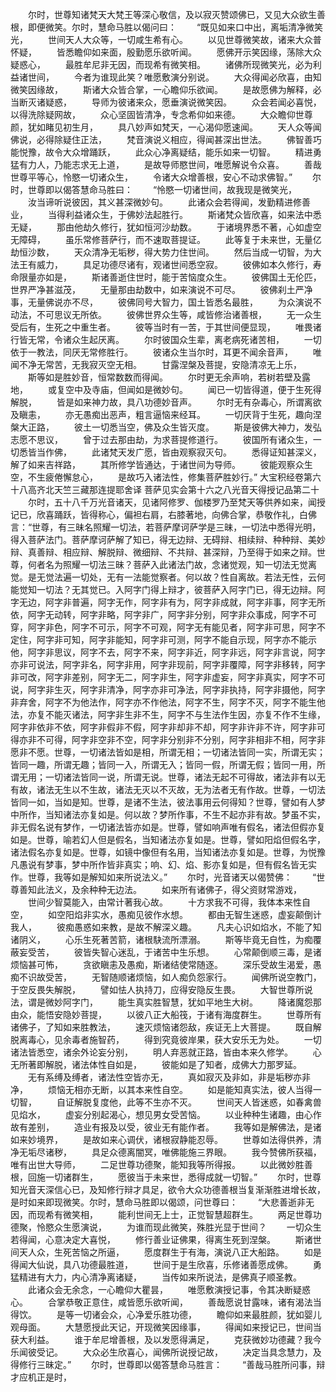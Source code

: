 <!-- { "loadSidebar": true } -->
　　尔时，世尊知诸梵天大梵王等深心敬信，及以寂灭赞颂佛已，又见大众欲生善根，即便微笑。尔时，慧命马胜以偈问曰：
　　“既见如来口中出，离垢清净微笑光，
　　世间天人大众等，一切咸生希有心。
　　以见世尊微笑故，诸来大众普怀疑，
　　皆悉瞻仰如来面，殷勤愿乐欲听闻。
　　愿佛开示笑因缘，荡除大众疑惑心，
　　最胜牟尼非无因，而现希有微笑相。
　　诸佛所现微笑光，必为利益诸世间，
　　今者为谁现此笑？唯愿敷演分别说。
　　大众得闻必欣喜，由知微笑因缘故，
　　斯诸大众皆合掌，一心瞻仰乐欲闻。
　　是故愿佛为解释，必当断灭诸疑惑，
　　导师为彼诸来众，愿垂演说微笑因。
　　众会若闻必喜悦，以得洗除疑网故，
　　众心坚固皆清净，专念希仰如来德。
　　大众瞻仰世尊颜，犹如睹见初生月，
　　具八妙声如梵天，一心渴仰愿速闻。
　　天人众等闻佛说，必得除疑住正法，
　　梵音演说义相应，得闻甚深出世法。
　　佛智善巧能悦豫，故令大众增踊跃，
　　此众心净离疑结，能乐如来一切智。
　　精进勇猛有力人，乃能志求无上道，
　　是故导师愍世间，唯愿解说令众喜。
　　善哉世尊平等心，怜愍一切诸众生，
　　令诸大众增善根，安心不动求佛智。”
　　尔时，世尊即以偈答慧命马胜曰：
　　“怜愍一切诸世间，故我现是微笑光，
　　汝当谛听说彼因，其义甚深微妙句。
　　此诸众会若得闻，发勤精进修善业，
　　当得利益诸众生，于佛妙法起胜行。
　　斯诸梵众皆欣喜，如来法中悉无疑，
　　那由他劫久修行，犹如恒河沙劫数。
　　于诸境界悉不著，心如虚空无障碍，
　　虽乐常修菩萨行，而不速取菩提证。
　　此等复于未来世，无量亿劫恒沙数，
　　天众清净无垢秽，得大势力住世间。
　　然后当成一切智，为大法王有威力，
　　具足功德尽诸有，观诸世间悉空寂。
　　彼佛如本久修行，寿命限量亦如是，
　　斯诸善逝住世时，能于苦恼度众生。
　　彼佛国土无伦匹，世界严净甚滋茂，
　　无量那由劫数中，如来演说不可尽。
　　彼佛刹土严净事，无量佛说亦不尽，
　　彼佛同号大智力，国土皆悉名最胜，
　　为众演说不动法，不可思议无所依。
　　彼佛世界众生等，咸皆修治诸善根，
　　无一众生受后有，生死之中重生者。
　　彼等当时有一苦，于其世间便显现，
　　唯畏诸行皆无常，令诸众生起厌离。
　　尔时彼国众生辈，离老病死诸苦相，
　　一切依于一教法，同厌无常修胜行。
　　彼诸众生当尔时，耳更不闻余音声，
　　唯闻不净无常苦，无我寂灭空无相。
　　甘露涅槃及菩提，安隐清凉无上乐，
　　斯等如是胜妙音，恒常数数而得闻。
　　尔时更无余声响，若树若壁及露地，
　　或复空中及寺庙，但闻如是微妙句。
　　闻已一切皆得道，便于生死得解脱，
　　皆是如来神力故，具八功德妙音声。
　　尔时无有杂毒心，所谓离欲及瞋恚，
　　亦无愚痴出恶声，粗言逼恼来经耳。
　　一切厌背于生死，趣向涅槃大正路，
　　彼土一切悉当空，佛及众生皆灭度。
　　斯是彼佛大神力，发弘志愿不思议，
　　曾于过去那由劫，为求菩提修道行。
　　彼国所有诸众生，一切悉皆当作佛，
　　此诸梵天发广愿，皆由观察寂灭句。
　　悉得证知甚深义，解了如来吉祥路，
　　其所修学皆通达，于诸世间为导师。
　　彼能观察众生空，不生疲倦懈怠心，
　　是故巧入诸法性，修集菩萨胜妙行。”
大宝积经卷第六十八高齐北天竺三藏那连提耶舍译
菩萨见实会第十六之八光音天得授记品第二十
　　尔时，五十八千万光音诸天，见诸阿修罗、伽楼罗乃至梵天等供养如来，闻授记已，欣喜踊跃，皆得称心，偏袒右肩，右膝著地，向佛合掌，恭敬作礼，白佛言：“世尊，有三昧名照耀一切法，若菩萨摩诃萨学是三昧，一切法中悉得光明，得入菩萨法门。菩萨摩诃萨解了知已，得无边辩、无碍辩、相续辩、种种辩、美妙辩、真善辩、相应辩、解脱辩、微细辩、不共辩、甚深辩，乃至得于如来之辩。世尊，何者名为照耀一切法三昧？菩萨入此诸法门故，念诸觉观，知一切法无觉离觉。是无觉法遍一切处，无有一法能觉察者。何以故？性自离故。若法无性，云何能觉知一切法？无其觉已。入阿字门得上辩才，彼菩萨入阿字门已，得无边辩。阿字无边，阿字非普遍，阿字无作，阿字非有为，阿字非成就，阿字非事，阿字无所依，阿字无动转，阿字非略，阿字非广，阿字非分别，阿字非众事成，阿字不可穿，阿字非色，阿字不可示，阿字不可观，阿字无有能见者，阿字非可思，阿字不定住，阿字非可知，阿字非能知，阿字非可测，阿字不能自示现，阿字亦不能示他，阿字非思议，阿字不去，阿字不来，阿字非近，阿字非远，阿字非言说，阿字亦非可说法，阿字非名，阿字非用，阿字非现前，阿字非覆障，阿字非移转，阿字非可改，阿字非差别，阿字无二，阿字非生，阿字非虚妄，阿字非真实，阿字不可说，阿字非生灭，阿字非清净，阿字亦非可净法，阿字非执持，阿字非摄他，阿字非弃舍，阿字不为他法作，阿字亦不作他法，阿字不生，阿字不灭，阿字不能生他法，亦复不能灭诸法，阿字非生非不生，阿字不与生法作生因，亦复不作不生缘，阿字非依非不依，阿字非假非不假，阿字非却非不却，阿字非许非不许，阿字非可得亦非不可得，阿字非空非不空，阿字非分别非不分别，阿字非相非不相，阿字非愿非不愿。世尊，一切诸法皆如是相，所谓无相；一切诸法皆同一实，所谓无实；皆同一趣，所谓无趣；皆同一入，所谓无入；皆同一假，所谓无假；皆同一用，所谓无用；一切诸法皆同一说，所谓无说。世尊，诸法无起不可得故，诸法非有以无有故，诸法无生以不生故，诸法无灭以不灭故，无为法者无有作故。世尊，一切法皆同一如，当如是知。世尊，是诸不生法，彼法事用云何得知？世尊，譬如有人梦中所作，当知诸法亦复如是。何以故？梦所作事，不生不起亦非有故。梦虽不实，非无假名说有梦作，一切诸法皆亦如是。世尊，譬如响声唯有假名，诸法但假亦复如是。世尊，喻若幻人但是假名，当知诸法亦复如是。世尊，譬如阳焰但假名字，诸法假名亦复如是。世尊，如镜中像但有名用，当知诸法亦复如是。世尊，为悦豫凡愚说有梦事，梦中所作皆非真实；响、幻、焰、影亦复如是，但有假名皆无实作。世尊，我等如是解知如来所说法义。”
　　尔时，光音诸天以偈赞佛：
　　“世尊善知此法义，及余种种无边法。
　　如来所有诸佛子，得父资财常游戏，
　　世间少智莫能入，由常计著我心故。
　　十方求我不可得，我体本来性自空，
　　如空阳焰非实水，愚痴见彼作水想。
　　都由无智生迷惑，虚妄颠倒计我人，
　　彼痴愚惑如来教，是故不解深义趣。
　　凡夫心识如焰水，不能了知诸阴义，
　　心乐生死著苦箭，诸根駃流所漂溺。
　　斯等毕竟无自性，为痴覆蔽妄受苦，
　　彼皆失智心迷乱，于诸苦中生乐想。
　　心常颠倒顺三毒，是诸烦恼甚可怖，
　　贪欲瞋恚及愚痴，斯诸结使常随逐。
　　深乐受故生渴爱，愚痴不识故受苦，
　　无智随顺诸烦恼，如人痴负怨家行。
　　闻佛所说空教门，于空反畏失解脱，
　　譬如怯人执持刀，应得安隐反生畏。
　　大智世尊所说法，谓是微妙阿字门，
　　能生真实胜智慧，犹如平地生大树。
　　降诸魔怨那由众，能悟安隐妙菩提，
　　以彼八正大船筏，于诸有海度群生。
　　世尊所有诸佛子，了知如来胜教法，
　　速灭烦恼诸怨敌，疾证无上大菩提。
　　既自解脱离毒心，见余毒者施智药，
　　得到究竟彼岸果，获大安乐无为处。
　　一切诸法皆悉空，诸余外论妄分别，
　　明人弃恶就正路，皆由本来久修学。
　　心无所著即解脱，诸法体性自如是，
　　彼能如是了知者，成佛大力那罗延。
　　无有系缚及缚者，诸法性空皆亦无，
　　真如寂灭及非如，非是垢秽亦非净，
　　烦恼无相亦无断，以其本来性自空。
　　如是能知真实法，彼人当得一切智，
　　自证解脱复度他，此等不生亦不灭。
　　世间天人皆迷惑，如春禽兽见焰水，
　　虚妄分别起渴心，想见男女受苦恼。
　　以业种种生诸趣，由心作故有差别，
　　造业有报及以受，彼业无有能作者。
　　我等如是解佛法，是诸如来妙境界，
　　是故如来心调伏，诸根寂静能忍辱。
　　世尊如法得供养，清净无垢尽诸秽，
　　具足众德离闇冥，唯佛能施三界眼。
　　我今赞佛所获福，唯有出世大导师，
　　二足世尊功德聚，能知我等所得报。
　　以此微妙胜善根，回施一切诸群生，
　　愿彼当于未来世，悉得成就一切智。”
　　尔时，世尊知光音天深信心已，及知修行辩才具足，欲令大众功德善根当复渐渐胜进增长故，是时如来即现微笑。尔时，慧命马胜即以偈颂，问世尊曰：
　　“大悲善逝非无因，而现希有微笑相，
　　能利世间无上士，正觉智慧超群生。
　　两足世尊功德聚，怜愍众生愿演说，
　　为谁而现此微笑，殊胜光显于世间？
　　一切众生若得闻，心意决定大喜悦，
　　修行善业证佛果，得离生死到涅槃。
　　斯诸世间天人众，生死苦恼之所逼，
　　愿度群生于有海，演说八正大船路。
　　如是得闻大仙说，具八功德最胜道，
　　世间于是生欣喜，乐修诸善愿成佛。
　　勇猛精进有大力，内心清净离诸疑，
　　当传如来所说法，是佛真子顺圣教。
　　此诸众会无余念，一心瞻仰大瞿昙，
　　唯愿敷演授记事，令其决断疑惑心。
　　合掌恭敬正意住，咸皆愿乐欲听闻，
　　善哉愿说甘露味，诸有渴法当得饮。
　　是等一切诸会众，心净爱乐胜功德，
　　瞻仰如来最胜颜，犹如婴儿观母面。
　　大慧愿授此天记，开现微笑因缘事，
　　得闻如来授记已，世间当获大利益。
　　谁于牟尼增善根，及以发愿得满足，
　　克获微妙功德藏？我今乐闻彼受记。
　　大众必生欣喜心，闻佛所说授记故，
　　决定当具念慧力，及得修行三昧定。”
　　尔时，世尊即以偈答慧命马胜言：
　　“善哉马胜所问事，辩才应机正是时，
